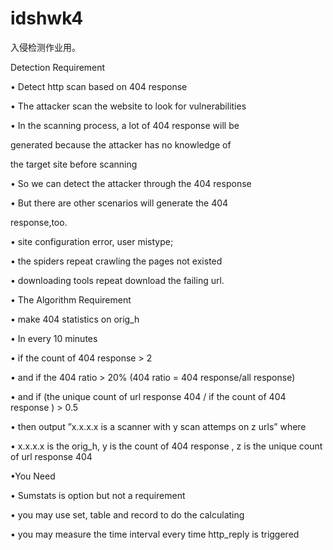 # idshwk4
入侵检测作业用。

Detection Requirement

• Detect http scan based on 404 response

• The attacker scan the website to look for vulnerabilities

• In the scanning process, a lot of 404 response will be

generated because the attacker has no knowledge of

the target site before scanning

• So we can detect the attacker through the 404 response

• But there are other scenarios will generate the 404

response,too.

• site configuration error, user mistype;

• the spiders repeat crawling the pages not existed

• downloading tools repeat download the failing url.

• The Algorithm Requirement

• make 404 statistics on orig_h

• In every 10 minutes

• if the count of 404 response > 2

• and if the 404 ratio > 20% (404 ratio = 404 response/all response)

• and if (the unique count of url response 404 / if the count of 404 response ) > 0.5

• then output ”x.x.x.x is a scanner with y scan attemps on z urls” where

• x.x.x.x is the orig_h, y is the count of 404 response , z is the unique count of url response 404

•You Need

• Sumstats is option but not a requirement

• you may use set, table and record to do the calculating

• you may measure the time interval every time http_reply is triggered
